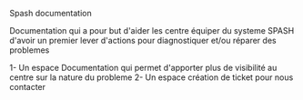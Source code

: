 Spash documentation

Documentation qui a pour but d'aider les centre équiper du systeme SPASH d'avoir un premier lever d'actions pour diagnostiquer et/ou réparer des problemes



1- Un espace Documentation qui permet d'apporter plus de visibilité au centre sur la nature du probleme
2- Un espace création de ticket pour nous contacter
